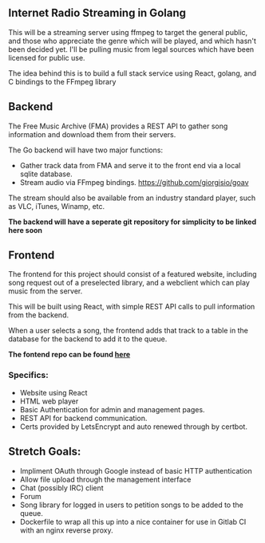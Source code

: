 ## Internet Radio Streaming in Golang

This will be a streaming server using ffmpeg to target the general public, 
and those who appreciate the genre which will be played, and which hasn't
been decided yet. I'll be pulling music from legal sources which have been
licensed for public use.

The idea behind this is to build a full stack service using React, golang,
and C bindings to the FFmpeg library

## Backend

The Free Music Archive (FMA) provides a REST API to gather song information
and download them from their servers. 

The Go backend will have two major functions:

* Gather track data from FMA  and serve it to the front end via a local sqlite
  database.
* Stream audio via FFmpeg bindings.
  https://github.com/giorgisio/goav 

The stream should also be available from an industry standard player, such as
VLC, iTunes, Winamp, etc.

__The backend will have a seperate git repository for simplicity to be linked
here soon__

## Frontend

The frontend for this project should consist of a featured website, including
song request out of a preselected library, and a webclient which can play
music from the server. 

This will be built using React, with simple REST API calls to pull information
from the backend.

When a user selects a song, the frontend adds that track to a table in the 
database for the backend to add it to the queue.

__The fontend repo can be found [here](https://github.com/Erog38/Voyager)__

### Specifics:

* Website using React
* HTML web player
* Basic Authentication for admin and management pages.
* REST API for backend communication.
* Certs provided by LetsEncrypt and auto renewed through by certbot. 

## Stretch Goals:

* Impliment OAuth through Google instead of basic HTTP authentication
* Allow file upload through the management interface
* Chat (possibly IRC) client
* Forum
* Song library for logged in users to petition songs to be added to the queue.
* Dockerfile to wrap all this up into a nice container for use in Gitlab CI
with an nginx reverse proxy.
